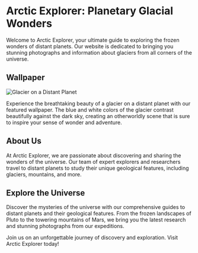 <!--
Write me markdown content of website with wallpaper:

"A photograph of a glacier on a distant planet, with the blue and white colors contrasting against the dark sky."

The header of the page should not be copy of the text but rather a real content of the website which is using this wallpaper.
-->

<!--font:Poppins-->

# Arctic Explorer: Planetary Glacial Wonders

Welcome to Arctic Explorer, your ultimate guide to exploring the frozen wonders of distant planets. Our website is dedicated to bringing you stunning photographs and information about glaciers from all corners of the universe.

## Wallpaper

![Glacier on a Distant Planet](https://example.com/glacier-wallpaper.jpg)

Experience the breathtaking beauty of a glacier on a distant planet with our featured wallpaper. The blue and white colors of the glacier contrast beautifully against the dark sky, creating an otherworldly scene that is sure to inspire your sense of wonder and adventure.

## About Us

At Arctic Explorer, we are passionate about discovering and sharing the wonders of the universe. Our team of expert explorers and researchers travel to distant planets to study their unique geological features, including glaciers, mountains, and more.

## Explore the Universe

Discover the mysteries of the universe with our comprehensive guides to distant planets and their geological features. From the frozen landscapes of Pluto to the towering mountains of Mars, we bring you the latest research and stunning photographs from our expeditions.

Join us on an unforgettable journey of discovery and exploration. Visit Arctic Explorer today!
